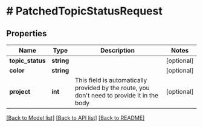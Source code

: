 # # PatchedTopicStatusRequest

## Properties

Name | Type | Description | Notes
------------ | ------------- | ------------- | -------------
**topic_status** | **string** |  | [optional]
**color** | **string** |  | [optional]
**project** | **int** | This field is automatically provided by the route, you don&#39;t need to provide it in the body | [optional]

[[Back to Model list]](../../README.md#models) [[Back to API list]](../../README.md#endpoints) [[Back to README]](../../README.md)
